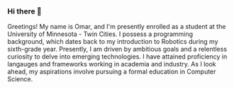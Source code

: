 ### Hi there 👋

Greetings! My name is Omar, and I'm presently enrolled as a student at the University of Minnesota - Twin Cities. I possess a programming background, which dates back to my introduction to Robotics during my sixth-grade year. Presently, I am driven by ambitious goals and a relentless curiosity to delve into emerging technologies. I have attained proficiency in langauges and frameworks working in academia and industry. As I look ahead, my aspirations involve pursuing a formal education in Computer Science.
